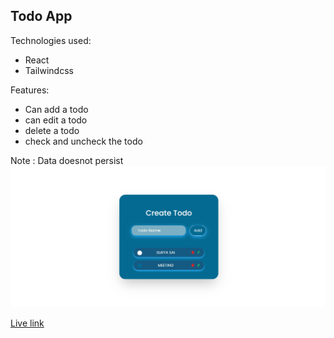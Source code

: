 ## Todo App

Technologies used:
  - React
  - Tailwindcss

Features:
- Can add a todo 
- can edit a todo
- delete a todo 
- check and uncheck the todo


Note : Data doesnot persist
![UI](Capture.PNG)

[Live link](https://euphonious-florentine-b24b80.netlify.app/)


